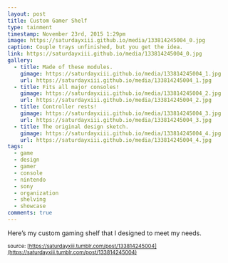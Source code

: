 ```yaml
---
layout: post
title: Custom Gamer Shelf
type: tainment
timestamp: November 23rd, 2015 1:29pm
image: https://saturdayxiii.github.io/media/133814245004_0.jpg
caption: Couple trays unfinished, but you get the idea.
link: https://saturdayxiii.github.io/media/133814245004_0.jpg
gallery:
  - title: Made of these modules.
    gimage: https://saturdayxiii.github.io/media/133814245004_1.jpg
    url: https://saturdayxiii.github.io/media/133814245004_1.jpg
  - title: Fits all major consoles! 
    gimage: https://saturdayxiii.github.io/media/133814245004_2.jpg
    url: https://saturdayxiii.github.io/media/133814245004_2.jpg
  - title: Controller rests!
    gimage: https://saturdayxiii.github.io/media/133814245004_3.jpg
    url: https://saturdayxiii.github.io/media/133814245004_3.jpg
  - title: The original design sketch.
    gimage: https://saturdayxiii.github.io/media/133814245004_4.jpg
    url: https://saturdayxiii.github.io/media/133814245004_4.jpg
tags:
  - game
  - design
  - gamer
  - console
  - nintendo
  - sony
  - organization
  - shelving
  - showcase
comments: true
---
```

Here’s my custom gaming shelf that I designed to meet my needs.

<small>source: [https://saturdayxiii.tumblr.com/post/133814245004](https://saturdayxiii.tumblr.com/post/133814245004)</small>